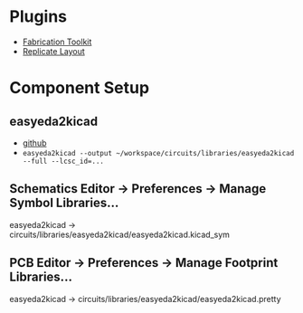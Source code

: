 # Plugins
- [Fabrication Toolkit](https://github.com/bennymeg/Fabrication-Toolkit)
- [Replicate Layout](https://github.com/MitjaNemec/ReplicateLayout)

# Component Setup
## easyeda2kicad
 - [github](https://github.com/uPesy/easyeda2kicad.py)
 - `easyeda2kicad --output ~/workspace/circuits/libraries/easyeda2kicad --full --lcsc_id=...`
## Schematics Editor -> Preferences -> Manage Symbol Libraries...
easyeda2kicad -> circuits/libraries/easyeda2kicad/easyeda2kicad.kicad_sym
## PCB Editor -> Preferences -> Manage Footprint Libraries...
easyeda2kicad -> circuits/libraries/easyeda2kicad/easyeda2kicad.pretty
